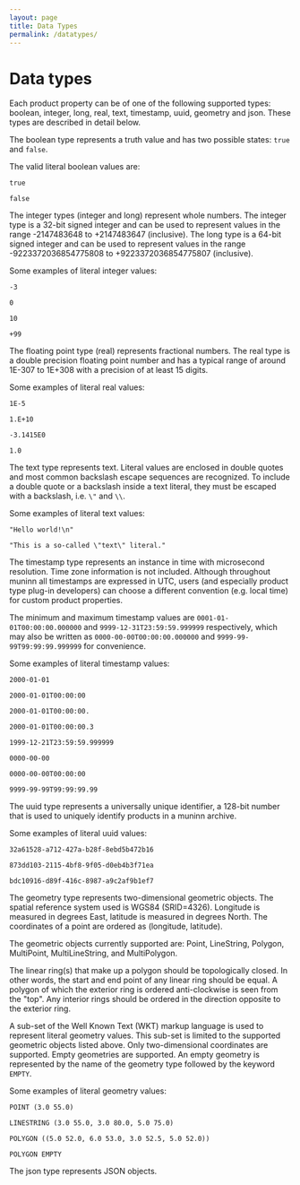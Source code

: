 ```yaml
---
layout: page
title: Data Types
permalink: /datatypes/
---
```


# Data types

Each product property can be of one of the following supported types: boolean,
integer, long, real, text, timestamp, uuid, geometry and json. These types are
described in detail below.

The boolean type represents a truth value and has two possible states: ``true``
and ``false``.

The valid literal boolean values are:

  ``true``

  ``false``

The integer types (integer and long) represent whole numbers. The integer type
is a 32-bit signed integer and can be used to represent values in the range
-2147483648 to +2147483647 (inclusive). The long type is a 64-bit signed
integer and can be used to represent values in the range -9223372036854775808
to +9223372036854775807 (inclusive).

Some examples of literal integer values:

  ``-3``

  ``0``

  ``10``

  ``+99``

The floating point type (real) represents fractional numbers. The real type is
a double precision floating point number and has a typical range of around
1E-307 to 1E+308 with a precision of at least 15 digits.

Some examples of literal real values:

  ``1E-5``

  ``1.E+10``

  ``-3.1415E0``

  ``1.0``

The text type represents text. Literal values are enclosed in double quotes and
most common backslash escape sequences are recognized. To include a double quote
or a backslash inside a text literal, they must be escaped with a backslash,
i.e. ``\"`` and ``\\``.

Some examples of literal text values:

  ``"Hello world!\n"``

  ``"This is a so-called \"text\" literal."``

The timestamp type represents an instance in time with microsecond resolution.
Time zone information is not included. Although throughout muninn all
timestamps are expressed in UTC, users (and especially product type plug-in
developers) can choose a different convention (e.g. local time) for custom
product properties.

The minimum and maximum timestamp values are ``0001-01-01T00:00:00.000000`` and
``9999-12-31T23:59:59.999999`` respectively, which may also be written as
``0000-00-00T00:00:00.000000`` and ``9999-99-99T99:99:99.999999`` for
convenience.

Some examples of literal timestamp values:

  ``2000-01-01``

  ``2000-01-01T00:00:00``

  ``2000-01-01T00:00:00.``

  ``2000-01-01T00:00:00.3``

  ``1999-12-21T23:59:59.999999``

  ``0000-00-00``

  ``0000-00-00T00:00:00``

  ``9999-99-99T99:99:99.99``

The uuid type represents a universally unique identifier, a 128-bit number that
is used to uniquely identify products in a muninn archive.

Some examples of literal uuid values:

  ``32a61528-a712-427a-b28f-8ebd5b472b16``

  ``873dd103-2115-4bf8-9f05-d0eb4b3f71ea``

  ``bdc10916-d89f-416c-8987-a9c2af9b1ef7``

The geometry type represents two-dimensional geometric objects. The spatial
reference system used is WGS84 (SRID=4326). Longitude is measured in degrees
East, latitude is measured in degrees North. The coordinates of a point are
ordered as (longitude, latitude).

The geometric objects currently supported are: Point, LineString, Polygon,
MultiPoint, MultiLineString, and MultiPolygon.

The linear ring(s) that make up a polygon should be topologically closed. In
other words, the start and end point of any linear ring should be equal. A
polygon of which the exterior ring is ordered anti-clockwise is seen from the
"top". Any interior rings should be ordered in the direction opposite to the
exterior ring.

A sub-set of the Well Known Text (WKT) markup language is used to represent
literal geometry values. This sub-set is limited to the supported geometric
objects listed above. Only two-dimensional coordinates are supported. Empty
geometries are supported. An empty geometry is represented by the name of the
geometry type followed by the keyword ``EMPTY``.

Some examples of literal geometry values:

  ``POINT (3.0 55.0)``

  ``LINESTRING (3.0 55.0, 3.0 80.0, 5.0 75.0)``

  ``POLYGON ((5.0 52.0, 6.0 53.0, 3.0 52.5, 5.0 52.0))``

  ``POLYGON EMPTY``

The json type represents JSON objects.
